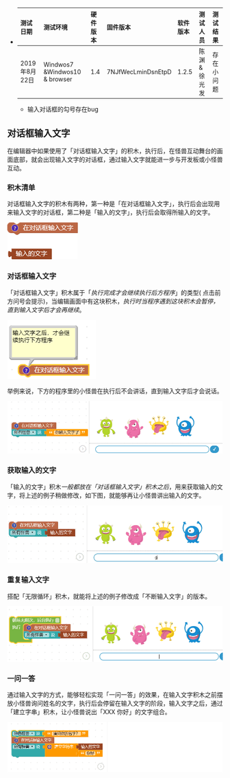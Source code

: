 - | 测试日期      | 测试环境          | 硬件版本  | 固件版本           | 软件版本 | 测试人员      |测试结果 |
  | ------------- | ----------------- | --------- | ------------------ | -------- | ------------- |------------- |
  | 2019年8月22日 |  Windwos7 &Windwos10 & browser |  1.4 | 7NJfWecLminDsnEtpD | 1.2.5   | 陈渊&徐光发 |存在小问题 |
  - 输入对话框的勾号存在bug

## 对话框输入文字

在编辑器中如果使用了「对话框输入文字」的积木，执行后，在怪兽互动舞台的画面底部，就会出现输入文字的对话框，通过输入文字就能进一步与开发板或小怪兽互动。

### 积木清单

对话框输入文字的积木有两种，第一种是「在对话框输入文字」，执行后会出现用来输入文字的对话框，第二种是「输入的文字」，执行后会取得所输入的文字。

![](input/upload_599cb0bbf41d4332295199f7642c7af4.png)

### 对话框输入文字

「对话框输入文字」积木属于「*执行完成才会继续执行后方程序*」的类型( 点击前方问号会提示)，当编辑画面中有这块积木，*执行时当程序遇到这块积木会暂停，直到输入文字后才会再继续*。

![](input/upload_1cce5797dbfdfba59cfab632a515679b.png)

举例来说，下方的程序里的小怪兽在执行后不会讲话，直到输入文字后才会说话。

![](input/upload_b54e5e45cb2c7400d2f5f7027ac9a083.gif)

### 获取输入的文字

「输入的文字」积木*一般都放在「对话框输入文字」积木之后*，用来获取输入的文字，将上述的例子稍做修改，如下图，就能够再让小怪兽讲出输入的文字。

![](input/upload_d6799d41c2963f9eea126cdc0b912e60.gif)

### 重复输入文字

搭配「无限循环」积木，就能将上述的例子修改成「不断输入文字」的版本。

![](input/upload_828002a7cd3adda00deac7e11e91db74.gif)

### 一问一答

通过输入文字的方式，能够轻松实现「一问一答」的效果，在输入文字积木之前摆放小怪兽询问姓名的文字，执行后会停留在输入文字的阶段，输入文字之后，通过「建立字串」积木，让小怪兽说出「XXX 你好」的文字组合。

![](input/upload_449cda52190c8c863ac236a261af0653.gif)
